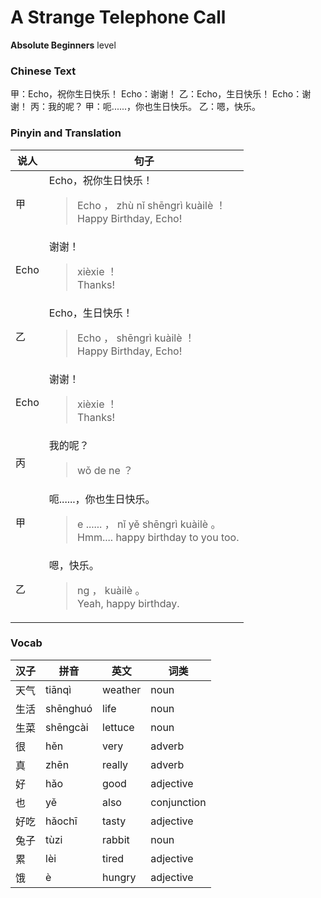 # A Strange Telephone Call
**Absolute Beginners** level
### Chinese Text
甲：Echo，祝你生日快乐！
Echo：谢谢！
乙：Echo，生日快乐！
Echo：谢谢！
丙：我的呢？
甲：呃......，你也生日快乐。
乙：嗯，快乐。

### Pinyin and Translation
|说人|句子|
|----|----|
|甲|Echo，祝你生日快乐！<blockquote>Echo ， zhù nǐ shēngrì kuàilè ！<br />Happy Birthday, Echo!</blockquote>|
|Echo|谢谢！<blockquote>xièxie ！<br />Thanks!</blockquote>|
|乙|Echo，生日快乐！<blockquote>Echo ， shēngrì kuàilè ！<br />Happy Birthday, Echo!</blockquote>|
|Echo|谢谢！<blockquote>xièxie ！<br />Thanks!</blockquote>|
|丙|我的呢？<blockquote>wǒ de ne ？<br /></blockquote>|
|甲|呃......，你也生日快乐。<blockquote>e ...... ， nǐ yě shēngrì kuàilè 。<br />Hmm.... happy birthday to you too.</blockquote>|
|乙|嗯，快乐。<blockquote>ng ， kuàilè 。<br />Yeah, happy birthday.</blockquote>|
### Vocab
|汉子|拼音|英文|词类|
|----|----|----|----|
|天气|tiānqì|weather|noun|
|生活|shēnghuó|life|noun|
|生菜|shēngcài|lettuce|noun|
|很|hěn|very|adverb|
|真|zhēn|really|adverb|
|好|hǎo|good|adjective|
|也|yě|also|conjunction|
|好吃|hǎochī|tasty|adjective|
|兔子|tùzi|rabbit|noun|
|累|lèi|tired|adjective|
|饿|è|hungry|adjective|